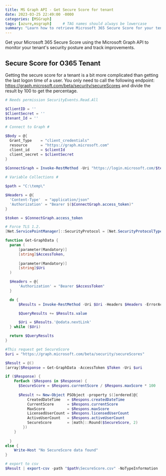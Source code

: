 ```yaml
---
title: MS Graph API - Get Secure Score for tenant
date: 2023-03-25 22:49:00 -0000
categories: [MSGraph]
tags: [azure,msgraph]     # TAG names should always be lowercase
summary: "Learn how to retrieve Microsoft 365 Secure Score for your tenant using Microsoft Graph API to monitor security posture and compliance."
---
```


Get your Microsoft 365 Secure Score using the Microsoft Graph API to monitor your tenant's security posture and track improvements.

<!--more-->

## Secure Score for O365 Tenant 

Getting the secure score for a tenant is a bit more complicated than getting the last logon time of a user. You only need to call the following endpoint: https://graph.microsoft.com/beta/security/secureScores and divide the result by 100 to get the percentage.

```powershell
# Needs permission SecurityEvents.Read.All

$ClientID = ''
$ClientSecret = ''
$tenant_Id = ''

# Connect to Graph #

$Body = @{    
  Grant_Type    = "client_credentials"
  resource      = "https://graph.microsoft.com"
  client_id     = $clientId
  client_secret = $clientSecret
} 
  
$ConnectGraph = Invoke-RestMethod -Uri "https://login.microsoft.com/$tenant_Id/oauth2/token?api-version=1.0" -Method POST -Body $Body

# Variable Collections #

$path = "C:\temp\"

$Headers = @{
  'Content-Type'  = "application/json"
  'Authorization' = "Bearer $($ConnectGraph.access_token)"
}

$token = $ConnectGraph.access_token

# Force TLS 1.2.
[Net.ServicePointManager]::SecurityProtocol = [Net.SecurityProtocolType]::Tls12

function Get-GraphData {
  param (
      [parameter(Mandatory)]
      [string]$AccessToken,
      
      [parameter(Mandatory)]
      [string]$Uri
  )

  $Headers = @{
      'Authorization' = "Bearer $AccessToken"
  }

  do {
      $Results = Invoke-RestMethod -Uri $Uri -Headers $Headers -ErrorAction Stop

      $QueryResults += $Results.value

      $Uri = $Results.'@odata.nextLink'
  } while ($Uri)

  return $QueryResults
}

#This request get SecureScore
$uri = "https://graph.microsoft.com/beta/security/secureScores"

$Result = @()
[array]$Response = Get-GraphData -AccessToken $Token -Uri $uri

if ($Response) {
    ForEach ($Respons in $Response) {
      $SecureScore = $Respons.currentScore / $Respons.maxScore * 100
  
      $Result += New-Object PSObject -property $([ordered]@{ 
          CreatedDateTime   = $Respons.createdDateTime
          CurrentScore      = $Respons.currentScore
          MaxScore          = $Respons.maxScore
          LicensedUserCount = $Respons.licensedUserCount
          ActiveUserCount   = $Respons.activeUserCount
          SecureScore       = [math]::Round($SecureScore, 2)
        })
    }
 
  }
else {
    Write-Host "No SecureScore data found"
}

# export to csv
$Result | export-csv -path "$path\SecureScore.csv" -NoTypeInformation

```